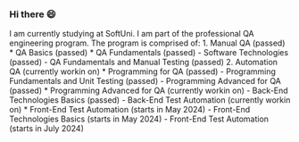 ### Hi there 😄

I am currently studying at SoftUni. I am part of the professional QA engineering program.
    The program is comprised of:
      1. Manual QA (passed)
          * QA Basics (passed)
          * QA Fundamentals (passed)
            - Software Technologies (passed)
            - QA Fundamentals and Manual Testing (passed)
      2. Automation QA (currently workin on)
        * Programming for QA (passed)
          - Programming Fundamentals and Unit Testing (passed)
          - Programming Advanced for QA (passed)
        * Programming Advanced for QA (currently workin on)
          - Back-End Technologies Basics (passed)
          - Back-End Test Automation (currently workin on)
        * Front-End Test Automation (starts in May 2024)
          - Front-End Technologies Basics (starts in May 2024)
          - Front-End Test Automation (starts in July 2024)



<!--
**ghub-ngeorgiev/ghub-ngeorgiev** is a ✨ _special_ ✨ repository because its `README.md` (this file) appears on your GitHub profile.

Here are some ideas to get you started:

- 🔭 I’m currently working on ...
- 🌱 I’m currently learning ...
- 👯 I’m looking to collaborate on ...
- 🤔 I’m looking for help with ...
- 💬 Ask me about ...
- 📫 How to reach me: ...
- 😄 Pronouns: ...
- ⚡ Fun fact: ...
-->
